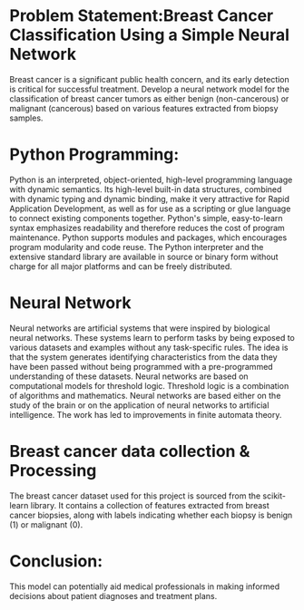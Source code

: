# Problem Statement:Breast Cancer Classification Using a Simple Neural Network

Breast cancer is a significant public health concern, and its early detection is critical for successful treatment. Develop a neural network model for the classification of breast cancer tumors as either benign (non-cancerous) or malignant (cancerous) based on various features extracted from biopsy samples.

# Python Programming:
Python is an interpreted, object-oriented, high-level programming language with dynamic semantics. Its high-level built-in data structures, combined with dynamic typing and dynamic binding, make it very attractive for Rapid Application Development, as well as for use as a scripting or glue language to connect existing components together. Python's simple, easy-to-learn syntax emphasizes readability and therefore reduces the cost of program maintenance. Python supports modules and packages, which encourages program modularity and code reuse. The Python interpreter and the extensive standard library are available in source or binary form without charge for all major platforms and can be freely distributed.


# Neural Network
Neural networks are artificial systems that were inspired by biological neural networks. These systems learn to perform tasks by being exposed to various datasets and examples without any task-specific rules. The idea is that the system generates identifying characteristics from the data they have been passed without being programmed with a pre-programmed understanding of these datasets. Neural networks are based on computational models for threshold logic. Threshold logic is a combination of algorithms and mathematics. Neural networks are based either on the study of the brain or on the application of neural networks to artificial intelligence. The work has led to improvements in finite automata theory.


# Breast cancer data collection & Processing
The breast cancer dataset used for this project is sourced from the scikit-learn library. It contains a collection of features extracted from breast cancer biopsies, along with labels indicating whether each biopsy is benign (1) or malignant (0).


# Conclusion:
This model can potentially aid medical professionals in making informed decisions about patient diagnoses and treatment plans.